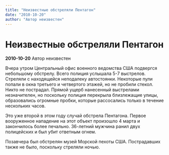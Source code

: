 ```yaml
---
title: "Неизвестные обстреляли Пентагон"
date: "2010-10-20"
author: "Автор неизвестен"
---
```


# Неизвестные обстреляли Пентагон

**2010-10-20** Автор неизвестен

Вчера утром Центральный офис военного ведомства США подвергся небольшому обстрелу. Всего полиция услышала 5-7 выстрелов. Стреляли с находящейся неподалеку автостоянки. Некоторые пули попали в окна третьего и четвертого этажей, но не пробили стекол. Никто не пострадал. Прямой ущерб нанесенный выстрелами незначителен, но поскольку полиция перекрыла близлежащие улицы, образовались огромные пробки, которые рассосались только в течение нескольких часов.

Это уже второй в этом году случай обстрела Пентагона. Первое вооруженное нападение на этот объект произошло 4 марта и закончилось более печально. 36-летний мужчина ранил двух полицейских и был убит ответным огнем.

Позавчера был обстрелян музей Морской пехоты США. Пострадавших также не было, поскольку стреляли ночью.